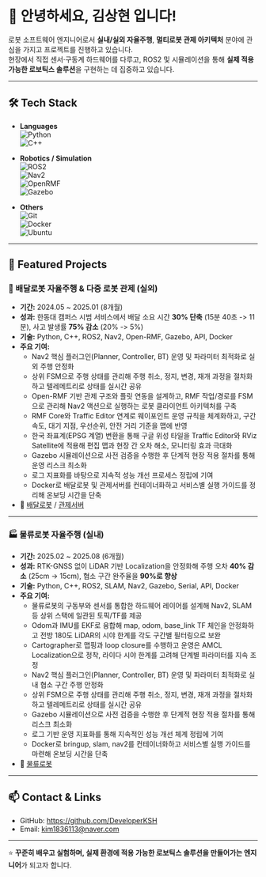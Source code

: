 # 👋 안녕하세요, **김상현** 입니다!

로봇 소프트웨어 엔지니어로서 **실내/실외 자율주행**, **멀티로봇 관제 아키텍처** 분야에 관심을 가지고 프로젝트를 진행하고 있습니다.  
현장에서 직접 센서·구동계 하드웨어를 다루고, ROS2 및 시뮬레이션을 통해 **실제 적용 가능한 로보틱스 솔루션**을 구현하는 데 집중하고 있습니다.  

---

## 🛠 Tech Stack

- **Languages**  
  ![Python](https://img.shields.io/badge/Python-3776AB?style=flat&logo=python&logoColor=white)  
  ![C++](https://img.shields.io/badge/C++-00599C?style=flat&logo=c%2B%2B&logoColor=white)

- **Robotics / Simulation**  
  ![ROS2](https://img.shields.io/badge/ROS2-Foxglove?style=flat&logo=ros&logoColor=white)  
  ![Nav2](https://img.shields.io/badge/Nav2-00BFFF?style=flat)  
  ![OpenRMF](https://img.shields.io/badge/Open--RMF-22314E?style=flat)  
  ![Gazebo](https://img.shields.io/badge/Gazebo-orange?style=flat)

- **Others**  
  ![Git](https://img.shields.io/badge/Git-F05032?style=flat&logo=git&logoColor=white)  
  ![Docker](https://img.shields.io/badge/Docker-2496ED?style=flat&logo=docker&logoColor=white)  
  ![Ubuntu](https://img.shields.io/badge/Ubuntu-E95420?style=flat&logo=ubuntu&logoColor=white)  

---

## 📌 Featured Projects

### 🚚 배달로봇 자율주행 & 다중 로봇 관제 (실외)
- **기간:** 2024.05 ~ 2025.01 (8개월)  
- **성과:** 한동대 캠퍼스 시범 서비스에서 배달 소요 시간 **30% 단축** (15분 40초 -> 11분), 사고 발생률 **75% 감소** (20% -> 5%)  
- **기술:** Python, C++, ROS2, Nav2, Open-RMF, Gazebo, API, Docker  
- **주요 기여:**  
  - Nav2 핵심 플러그인(Planner, Controller, BT) 운영 및 파라미터 최적화로 실외 주행 안정화  
  - 상위 FSM으로 주행 상태를 관리해 주행 취소, 정지, 변경, 재개 과정을 절차화하고 텔레메트리로 상태를 실시간 공유  
  - Open-RMF 기반 관제 구조와 플릿 연동을 설계하고, RMF 작업/경로를 FSM으로 관리해 Nav2 액션으로 실행하는 로봇 클라이언트 아키텍처를 구축  
  - RMF Core와 Traffic Editor 연계로 웨이포인트 운영 규칙을 체계화하고, 구간 속도, 대기 지점, 우선순위, 안전 거리 기준을 맵에 반영  
  - 한국 좌표계(EPSG 계열) 변환을 통해 구글 위성 타일을 Traffic Editor와 RViz Satellite에 적용해 편집 맵과 현장 간 오차 해소, 모니터링 효과 극대화  
  - Gazebo 시뮬레이션으로 사전 검증을 수행한 후 단계적 현장 적용 절차를 통해 운영 리스크 최소화
  - 로그 지표화를 바탕으로 지속적 성능 개선 프로세스 정립에 기여
  - Docker로 배달로봇 및 관제서버를 컨테이너화하고 서비스별 실행 가이드를 정리해 온보딩 시간을 단축  
- 🔗 [배달로봇](https://github.com/DeveloperKSH/Open-RMF_DeliveryRobot) / [관제서버](https://github.com/DeveloperKSH/Open-RMF_Server)

---

### 🏭 물류로봇 자율주행 (실내)
- **기간:** 2025.02 ~ 2025.08 (6개월)  
- **성과:** RTK-GNSS 없이 LiDAR 기반 Localization을 안정화해 주행 오차 **40% 감소** (25cm -> 15cm), 협소 구간 완주율을 **90%로 향상**  
- **기술:** Python, C++, ROS2, SLAM, Nav2, Gazebo, Serial, API, Docker   
- **주요 기여:**  
  - 물류로봇의 구동부와 센서를 통합한 하드웨어 레이어를 설계해 Nav2, SLAM 등 상위 스택에 일관된 토픽/TF를 제공  
  - Odom과 IMU를 EKF로 융합해 map, odom, base_link TF 체인을 안정화하고 전방 180도 LiDAR의 시야 한계를 각도 구간별 필터링으로 보완   
  - Cartographer로 맵핑과 loop closure를 수행하고 운영은 AMCL Localization으로 정착, 라이다 시야 한계를 고려해 단계별 파라미터를 지속 조정  
  - Nav2 핵심 플러그인(Planner, Controller, BT) 운영 및 파라미터 최적화로 실내 협소 구간 주행 안정화
  - 상위 FSM으로 주행 상태를 관리해 주행 취소, 정지, 변경, 재개 과정을 절차화하고 텔레메트리로 상태를 실시간 공유
  - Gazebo 시뮬레이션으로 사전 검증을 수행한 후 단계적 현장 적용 절차를 통해 리스크 최소화
  - 로그 기반 운영 지표화를 통해 지속적인 성능 개선 체계 정립에 기여  
  - Docker로 bringup, slam, nav2를 컨테이너화하고 서비스별 실행 가이드를 마련해 온보딩 시간을 단축  
- 🔗 [물류로봇](https://github.com/DeveloperKSH/Indoor_LogisticsRobot)

---

## 📫 Contact & Links

- GitHub: https://github.com/DeveloperKSH
- Email: kim1836113@naver.com

---

⭐️ **꾸준히 배우고 실험하며, 실제 환경에 적용 가능한 로보틱스 솔루션을 만들어가는 엔지니어**가 되고자 합니다.
